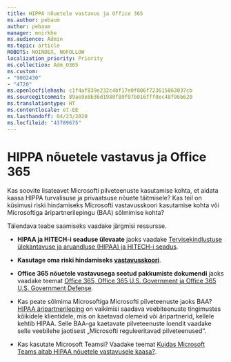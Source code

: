```yaml
---
title: HIPPA nõuetele vastavus ja Office 365
ms.author: pebaum
author: pebaum
manager: mnirkhe
ms.audience: Admin
ms.topic: article
ROBOTS: NOINDEX, NOFOLLOW
localization_priority: Priority
ms.collection: Adm_O365
ms.custom:
- "9002430"
- "4720"
ms.openlocfilehash: c1f4af839e232c4bf17e0f806f723615063037cb
ms.sourcegitcommit: 89ae9e8b36d1980f89f07b016fff0ec48f96b620
ms.translationtype: HT
ms.contentlocale: et-EE
ms.lasthandoff: 04/23/2020
ms.locfileid: "43789675"
---
```

# <a name="hippa-compliance-and-office-365"></a>HIPPA nõuetele vastavus ja Office 365

Kas soovite lisateavet Microsofti pilveteenuste kasutamise kohta, et aidata kaasa HIPPA turvalisuse ja privaatsuse nõuete täitmisele?  Kas teil on küsimusi riski hindamiseks Microsofti vastavusskoori kasutamise kohta või Microsoftiga äripartnerilepingu (BAA) sõlmimise kohta?  

Täiendava teabe saamiseks vaadake järgmisi ressursse.

- **HIPAA ja HITECH-i seaduse ülevaate** jaoks vaadake [Tervisekindlustuse ülekantavuse ja aruandluse (HIPAA) ja HITECH-i seadus](https://docs.microsoft.com/microsoft-365/compliance/offering-hipaa-hitech?view=o365-worldwide).

- **Kasutage oma riski hindamiseks [vastavusskoori](https://docs.microsoft.com/microsoft-365/compliance/offering-hipaa-hitech?view=o365-worldwide#use-microsoft-compliance-score-to-assess-your-risk)**.

- **Office 365 nõuetele vastavusega seotud pakkumiste dokumendi** jaoks vaadake teemat [Office 365, Office 365 U.S. Government ja Office 365 U.S. Government Defense](https://go.microsoft.com/fwlink/p/?LinkID=2077751).

- Kas peate sõlmima Microsoftiga Microsofti pilveteenuste jaoks BAA? [HIPAA äripartnerileping](https://aka.ms/BAA) on vaikimisi saadava veebiteenuste tingimustes kõikidele klientidele, mis on kaetavad olemeid või äripartnerid, kellele kehtib HIPAA. Selle BAA-ga kaetavate pilveteenuste loendit vaadake selle veebilehe jaotisest „Microsofti reguleeritavad pilveteenused“.

- Kas kasutate Microsoft Teamsi? Vaadake teemat [Kuidas Microsoft Teams aitab HIPAA nõuetele vastavusele kaasa?](https://www.microsoft.com/microsoft-365/blog/2019/04/30/white-paper-microsoft-teams-healthcare-providers-hipaa-compliance/).
